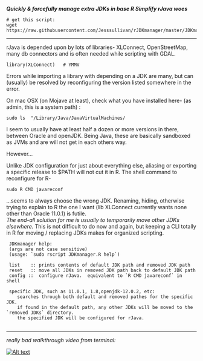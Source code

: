***Quickly & forcefully manage extra JDKs in base R
Simplify rJava woes***
```
# get this script:
wget https://raw.githubusercontent.com/Jesssullivan/rJDKmanager/master/JDKmanager.R
```
- - -
rJava is depended upon by lots of libraries-  XLConnect, OpenStreetMap, many db connectors and is often needed while scripting with GDAL.

```
library(XLConnect)   # YMMV
```
Errors while importing a library with depending on a JDK are many, but can (usually) be resolved by reconfiguring the version listed somewhere in the error.  

On mac OSX (on Mojave at least), check what you have installed here- (as admin, this is a system path) :
```
sudo ls  "/Library/Java/JavaVirtualMachines/ 
```
I seem to usually have at least half a dozen or more versions in there, between Oracle and openJDK.  Being Java, these are basically sandboxed as JVMs and are will not get in each others way. 

However...

Unlike JDK configuration for just about everything else, aliasing or exporting a specific release to $PATH will not cut it in R.  The shell command to reconfigure for R-
``` 
sudo R CMD javareconf
```
...seems to always choose the wrong JDK.  Renaming, hiding, otherwise trying to explain to R the one I want (lib XLConnect currently wants none other than Oracle 11.0.1) is futile.  
*The end-all solution for me is usually to temporarily move other JDKs elsewhere.*
This is not difficult to do now and again, but keeping a CLI totally in R for moving / replacing JDKs makes for organized scripting.  

```
 JDKmanager help: 
 (args are not case sensitive) 
 (usage: `sudo rscript JDKmanager.R help`) 

 list    :: prints contents of default JDK path and removed JDK path 
 reset   :: move all JDKs in removed JDK path back to default JDK path 
 config ::  configure rJava.  equivalent to `R CMD javareconf` in shell 

 specific JDK, such as 11.0.1, 1.8,openjdk-12.0.2, etc: 
    searches through both default and removed pathes for the specific JDK.  
    if found in the default path, any other JDKs will be moved to the `removed JDKs` directory. 
    the specified JDK will be configured for rJava.
                                                        
```
- - -
*really bad walkthrough video from terminal:*   
  
[![Alt text](https://img.youtube.com/vi/65OlQ7i0fPw/0.jpg)](https://www.youtube.com/watch?v=65OlQ7i0fPw)
